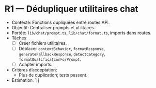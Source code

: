 # R1 — Dédupliquer utilitaires chat

- Contexte: Fonctions dupliquées entre routes API.
- Objectif: Centraliser prompts et utilitaires.
- Portée: `lib/chat/prompt.ts`, `lib/chat/format.ts`, imports dans routes.
- Tâches:
  - [ ] Créer fichiers utilitaires.
  - [ ] Déplacer `contextBehavior`, `formatResponse`, `generateFallbackResponse`, `detectCategory`, `formatQualificationForPrompt`.
  - [ ] Adapter imports.
- Critères d’acceptation:
  - Plus de duplication; tests passent.
- Estimation: 1 j
